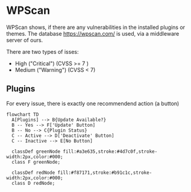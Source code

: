 # WPScan

WPScan shows, if there are any vulnerabilities in the installed plugins or themes.
The database https://wpscan.com/ is used, via a middleware server of ours.

There are two types of isses:
- High ("Critical") (CVSS >= 7 )
- Medium ("Warning") (CVSS < 7)

## Plugins
For every issue, there is exactly one recommendend action (a button)
```mermaid
flowchart TD
  A[Plugins] --> B{Update Available?}
  B -- Yes --> F['Update' Button]
  B -- No --> C{Plugin Status}
  C -- Active --> D['Deactivate' Button]
  C -- Inactive --> E[No Button]

  classDef greenNode fill:#a3e635,stroke:#4d7c0f,stroke-width:2px,color:#000;
  class F greenNode;

  classDef redNode fill:#f87171,stroke:#b91c1c,stroke-width:2px,color:#000;
  class D redNode;
```
